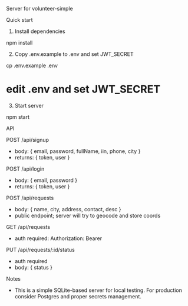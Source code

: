 Server for volunteer-simple

Quick start

1) Install dependencies

npm install

2) Copy .env.example to .env and set JWT_SECRET

cp .env.example .env
# edit .env and set JWT_SECRET

3) Start server

npm start

API

POST /api/signup
- body: { email, password, fullName, iin, phone, city }
- returns: { token, user }

POST /api/login
- body: { email, password }
- returns: { token, user }

POST /api/requests
- body: { name, city, address, contact, desc }
- public endpoint; server will try to geocode and store coords

GET /api/requests
- auth required: Authorization: Bearer <token>

PUT /api/requests/:id/status
- auth required
- body: { status }

Notes
- This is a simple SQLite-based server for local testing. For production consider Postgres and proper secrets management.
